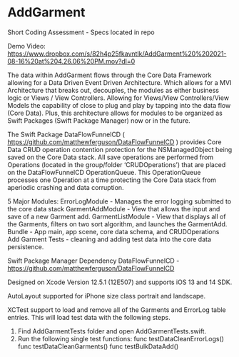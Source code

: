 # AddGarment
Short Coding Assessment - Specs located in repo

Demo Video: https://www.dropbox.com/s/82h4p25fkavntlk/AddGarment%20%202021-08-16%20at%204.26.06%20PM.mov?dl=0

The data within AddGarment flows through the Core Data Framework allowing for a Data Driven Event Driven Architecture.  Which allows for a MVI Architecture that breaks out, decouples, the modules as either business logic or Views / View Controllers.  Allowing for Views/View Controllers/View Models the capability of close to plug and play by tapping into the data flow (Core Data).  Plus, this architecture allows for modules to be organized as Swift Packages (Swift Package Manager) now or in the future.   

The Swift Package DataFlowFunnelCD ( https://github.com/matthewferguson/DataFlowFunnelCD ) provides Core Data CRUD operation contention protection for the NSManagedObject being saved on the Core Data stack. All save operations are performed from Operations (located in the group/folder ‘CRUDOperations’) that are placed on the DataFlowFunnelCD OperationQueue.  This OperationQueue processes one Operation at a time protecting the Core Data stack from aperiodic crashing and data corruption. 

5 Major Modules:
ErrorLogModule  - Manages the error logging submitted to the core data stack
GarmentAddModule - View that allows the input and save of a new Garment add. 
GarmentListModule - View that displays all of the Garments, filters on two sort algorithm, and launches the GarmentAdd. 
Bundle - App main, app scene, core data schema, and CRUDOperations
Add Garment Tests - cleaning and adding test data into the core data persistence. 

Swift Package Manager Dependency
DataFlowFunnelCD  - https://github.com/matthewferguson/DataFlowFunnelCD

Designed on Xcode Version 12.5.1 (12E507) and supports iOS 13 and 14 SDK. 

AutoLayout supported for iPhone size class portrait and landscape. 

 XCTest support to load and remove all of the Garments and ErrorLog table entries.  This will load test data with the following steps. 
1. Find AddGarmentTests folder and open AddGarmentTests.swift. 
2. Run the following single test functions:
	func testDataCleanErrorLogs()
	func testDataCleanGarments()
	func testBulkDataAdd()

